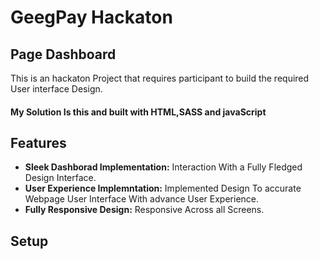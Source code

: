 # GeegPay Hackaton
## Page Dashboard

 This is an hackaton Project that requires participant to build the required User interface Design.
 #### My Solution Is this and built with HTML,SASS and javaScript

## Features

- **Sleek Dashborad Implementation:** Interaction With a Fully Fledged Design Interface.
- **User Experience Implemntation:** Implemented Design To accurate Webpage User Interface With advance User Experience.
- **Fully Responsive Design:** Responsive Across all Screens.

## Setup
